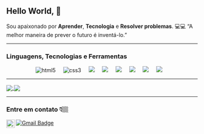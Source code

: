 
  
## Hello World,  👋

Sou apaixonado por **Aprender**, **Tecnologia** e **Resolver problemas**.  💻💻
“A melhor maneira de prever o futuro é inventá-lo.”


  ---
 
 ### Linguagens, Tecnologias e Ferramentas
<p align="center">
  <img src="https://img.shields.io/badge/-HTML5-orange" alt="html5" /> &nbsp; &nbsp;
  <img src="https://img.shields.io/badge/-CSS3-blue" alt="css3" /> &nbsp; &nbsp;
  <img src="https://img.shields.io/badge/-JAVASCRIPT-yellow"> &nbsp; &nbsp;
  <img src="https://img.shields.io/badge/-JAVA-green"/> &nbsp; &nbsp;
  <img src="https://img.shields.io/badge/-C%2B%2B-lightgrey"> &nbsp; &nbsp;
  <img src="https://img.shields.io/badge/-MySQL-lightgrey"/> &nbsp; &nbsp;
  <img src="https://img.shields.io/badge/-PHP-lightgrey"/> &nbsp; &nbsp;
  <img src="https://img.shields.io/badge/-VS Code-lightgrey"/> &nbsp; &nbsp;
 
</p>



 ---
 

<a href="https://github.com/anuraghazra/github-readme-stats">
  <img align="center" src="https://github-readme-stats.vercel.app/api?username=Johncorex&show_icons=true" />
</a>
<a href="https://github.com/anuraghazra/convoychat">
  <img align="center" src="https://github-readme-stats.vercel.app/api/top-langs/?username=Johncorex&layout=compact&hide_border=true" />
</a>


---
### Entre em contato 👇🏼

[![Gmail Badge](https://img.shields.io/badge/-glauber.dev2022@gmail.com-D14836?style=flat-square&logo=Gmail&logoColor=white&link=mailto:glauber.dev2022@gmail.com)](mailto:glauber.dev2022@gmail.com)
<a href="https://www.linkedin.com/in/glauber-johnes-243322219/" target="_blank" rel="nofollow"><img align="left" alt="LinkedIn" width="22px" src="https://cdn.jsdelivr.net/npm/simple-icons@v3/icons/linkedin.svg" /> </a>
